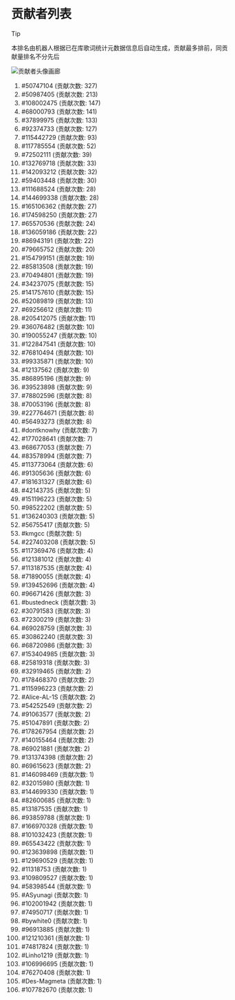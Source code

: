 # 贡献者列表

> [!TIP]
> 本排名由机器人根据已在库歌词统计元数据信息后自动生成，贡献最多排前，同贡献量排名不分先后

![贡献者头像画廊](./CONTRIBUTORS.svg)

1. #50747104 (贡献次数: 327)
2. #50987405 (贡献次数: 213)
3. #108002475 (贡献次数: 147)
4. #68000793 (贡献次数: 141)
5. #37899975 (贡献次数: 133)
6. #92374733 (贡献次数: 127)
7. #115442729 (贡献次数: 93)
8. #117785554 (贡献次数: 52)
9. #72502111 (贡献次数: 39)
10. #132769718 (贡献次数: 33)
11. #142093212 (贡献次数: 32)
12. #59403448 (贡献次数: 30)
13. #111688524 (贡献次数: 28)
14. #144699338 (贡献次数: 28)
15. #165106362 (贡献次数: 27)
16. #174598250 (贡献次数: 27)
17. #65570536 (贡献次数: 24)
18. #136059186 (贡献次数: 22)
19. #86943191 (贡献次数: 22)
20. #79665752 (贡献次数: 20)
21. #154799151 (贡献次数: 19)
22. #85813508 (贡献次数: 19)
23. #70494801 (贡献次数: 19)
24. #34237075 (贡献次数: 15)
25. #141757610 (贡献次数: 15)
26. #52089819 (贡献次数: 13)
27. #69256612 (贡献次数: 11)
28. #205412075 (贡献次数: 11)
29. #36076482 (贡献次数: 10)
30. #190055247 (贡献次数: 10)
31. #122847541 (贡献次数: 10)
32. #76810494 (贡献次数: 10)
33. #99335871 (贡献次数: 10)
34. #12137562 (贡献次数: 9)
35. #86895196 (贡献次数: 9)
36. #39523898 (贡献次数: 9)
37. #78802596 (贡献次数: 8)
38. #70053196 (贡献次数: 8)
39. #227764671 (贡献次数: 8)
40. #56493273 (贡献次数: 8)
41. #dontknowhy (贡献次数: 7)
42. #177028641 (贡献次数: 7)
43. #68677053 (贡献次数: 7)
44. #83578994 (贡献次数: 7)
45. #113773064 (贡献次数: 6)
46. #91305636 (贡献次数: 6)
47. #181631327 (贡献次数: 6)
48. #42143735 (贡献次数: 5)
49. #151196223 (贡献次数: 5)
50. #98522202 (贡献次数: 5)
51. #136240303 (贡献次数: 5)
52. #56755417 (贡献次数: 5)
53. #kmgcc (贡献次数: 5)
54. #227403208 (贡献次数: 5)
55. #117369476 (贡献次数: 4)
56. #121381012 (贡献次数: 4)
57. #113187535 (贡献次数: 4)
58. #71890055 (贡献次数: 4)
59. #139452696 (贡献次数: 4)
60. #96671426 (贡献次数: 3)
61. #bustedneck (贡献次数: 3)
62. #30791583 (贡献次数: 3)
63. #72300219 (贡献次数: 3)
64. #69028759 (贡献次数: 3)
65. #30862240 (贡献次数: 3)
66. #68720986 (贡献次数: 3)
67. #153404985 (贡献次数: 3)
68. #25819318 (贡献次数: 3)
69. #32919465 (贡献次数: 2)
70. #178468370 (贡献次数: 2)
71. #115996223 (贡献次数: 2)
72. #Alice-AL-1S (贡献次数: 2)
73. #54252549 (贡献次数: 2)
74. #91063577 (贡献次数: 2)
75. #51047891 (贡献次数: 2)
76. #178267954 (贡献次数: 2)
77. #140155464 (贡献次数: 2)
78. #69021881 (贡献次数: 2)
79. #131374398 (贡献次数: 2)
80. #69615623 (贡献次数: 2)
81. #146098469 (贡献次数: 1)
82. #32015980 (贡献次数: 1)
83. #144699330 (贡献次数: 1)
84. #82600685 (贡献次数: 1)
85. #13187535 (贡献次数: 1)
86. #93859788 (贡献次数: 1)
87. #166970328 (贡献次数: 1)
88. #101032423 (贡献次数: 1)
89. #65543422 (贡献次数: 1)
90. #123639898 (贡献次数: 1)
91. #129690529 (贡献次数: 1)
92. #11318753 (贡献次数: 1)
93. #109809527 (贡献次数: 1)
94. #58398544 (贡献次数: 1)
95. #ASyunagi (贡献次数: 1)
96. #102001942 (贡献次数: 1)
97. #74950717 (贡献次数: 1)
98. #bywhite0 (贡献次数: 1)
99. #96913885 (贡献次数: 1)
100. #121210361 (贡献次数: 1)
101. #74817824 (贡献次数: 1)
102. #Linho1219 (贡献次数: 1)
103. #106996695 (贡献次数: 1)
104. #76270408 (贡献次数: 1)
105. #Des-Magmeta (贡献次数: 1)
106. #107782670 (贡献次数: 1)
